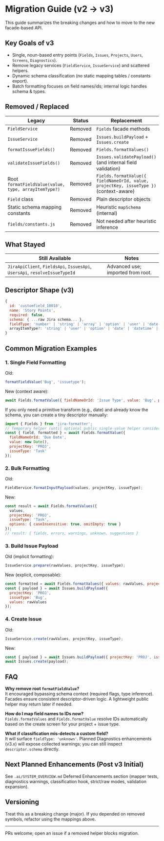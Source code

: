 # Migration Guide (v2 → v3)

This guide summarizes the breaking changes and how to move to the new facade-based API.

## Key Goals of v3
- Single, noun-based entry points (`Fields`, `Issues`, `Projects`, `Users`, `Screens`, `Diagnostics`).
- Remove legacy services (`FieldService`, `IssueService`) and scattered helpers.
- Dynamic schema classification (no static mapping tables / constants export).
- Batch formatting focuses on field names/ids; internal logic handles schema & types.

## Removed / Replaced
| Legacy | Status | Replacement |
|--------|--------|-------------|
| `FieldService` | Removed | `Fields` facade methods |
| `IssueService` | Removed | `Issues.buildPayload` + `Issues.create` |
| `formatIssueFields()` | Removed | `Fields.formatValues()` |
| `validateIssueFields()` | Removed | `Issues.validatePayload()` (and internal field validation) |
| Root `formatFieldValue(value, type, arrayItemType?)` | Removed | `Fields.formatValue({ fieldNameOrId, value, projectKey, issueType })` (context-aware) |
| `Field` class | Removed | Plain descriptor objects |
| Static schema mapping constants | Removed | Heuristic `mapSchema` (internal) |
| `fields/constants.js` | Removed | Not needed after heuristic inference |

## What Stayed
| Still Available | Notes |
|-----------------|-------|
| `JiraApiClient`, `FieldsApi`, `IssuesApi`, `UsersApi`, `resolveIssueTypeId` | Advanced use; imported from root. |

## Descriptor Shape (v3)
```js
{
  id: 'customfield_10010',
  name: 'Story Points',
  required: false,
  schema: { ...raw Jira schema... },
  fieldType: 'number' | 'string' | 'array' | 'option' | 'user' | 'date' | 'datetime' | 'unknown',
  arrayItemType?: 'string' | 'user' | 'option' | 'date' | 'datetime' | 'unknown'
}
```

## Common Migration Examples
### 1. Single Field Formatting
Old:
```js
formatFieldValue('Bug', 'issuetype');
```
New (context aware):
```js
await Fields.formatValue({ fieldNameOrId: 'Issue Type', value: 'Bug', projectKey: 'PROJ', issueType: 'Task' });
```
If you only need a primitive transform (e.g., date) and already know the schema, you can create a tiny descriptor manually:
```js
import { Fields } from 'jira-formatter';
// Temporary helper (until optional public single-value helper considered)
const { field, formatted } = await Fields.formatValue({
  fieldNameOrId: 'Due Date',
  value: new Date(),
  projectKey: 'PROJ',
  issueType: 'Task'
});
```

### 2. Bulk Formatting
Old:
```js
FieldService.formatInputPayload(values, projectKey, issueType);
```
New:
```js
const result = await Fields.formatValues({
  values,
  projectKey: 'PROJ',
  issueType: 'Task',
  options: { caseInsensitive: true, omitEmpty: true }
});
// result: { fields, errors, warnings, unknown, suggestions }
```

### 3. Build Issue Payload
Old (implicit formatting):
```js
IssueService.prepare(rawValues, projectKey, issueType);
```
New (explicit, composable):
```js
const formatted = await Fields.formatValues({ values: rawValues, projectKey: 'PROJ', issueType: 'Bug' });
const { payload } = await Issues.buildPayload({
  projectKey: 'PROJ',
  issueType: 'Bug',
  values: rawValues
});
```

### 4. Create Issue
Old:
```js
IssueService.create(rawValues, projectKey, issueType);
```
New:
```js
const { payload } = await Issues.buildPayload({ projectKey: 'PROJ', issueType: 'Bug', values: rawValues });
await Issues.create(payload);
```

## FAQ
**Why remove root `formatFieldValue`?**  
It encouraged bypassing schema context (required flags, type inference). Facades ensure consistent descriptor-driven logic. A lightweight public helper may return later if needed.

**How do I map field names to IDs now?**  
`Fields.formatValues` and `Fields.formatValue` resolve IDs automatically based on the create screen for your project + issue type.

**What if classification mis-detects a custom field?**  
It will surface `fieldType: 'unknown'`. Planned Diagnostics enhancements (v3.x) will expose collected warnings; you can still inspect `descriptor.schema` directly.

## Next Planned Enhancements (Post v3 Initial)
See `.ai/SYSTEM_OVERVIEW.md` Deferred Enhancements section (mapper tests, diagnostics warnings, classification hook, strict/raw modes, validation expansion).

## Versioning
Treat this as a breaking change (major). If you depended on removed symbols, refactor using the mappings above.

---
PRs welcome; open an issue if a removed helper blocks migration.
